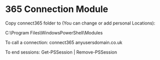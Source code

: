 # 365 Connection Module

Copy connect365 folder to (You can change or add personal Locations): 

C:\Program Files\WindowsPowerShell\Modules

To call a connection: connect365 anyusersdomain.co.uk

To end sessions: 
Get-PSSession | Remove-PSSession
